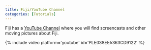 ```yaml
---
title: Fiji/YouTube Channel
categories: [Tutorials]
---
```


Fiji has a [YouTube Channel](http://www.youtube.com/user/fijichannel)
where you will find screencasts and other moving pictures about Fiji.

{% include video platform='youtube' id='PLE038EE5363CD9122' %}
